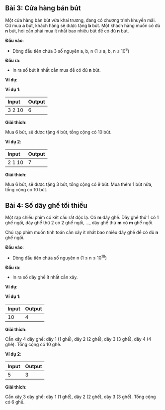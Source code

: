 ## Bài 3: Cửa hàng bán bút

Một cửa hàng bán bút vừa khai trương, đang có chương trình khuyến mãi.
Cứ mua **a** bút, khách hàng sẽ được tặng **b** bút. Một khách hàng muốn có đủ **n** bút, hỏi cần phải mua ít nhất bao nhiêu bút để có đủ **n** bút.

**Đầu vào**:

- Dòng đầu tiên chứa 3 số nguyên a, b, n (1 ≤ a, b, n ≤ 10<sup>9</sup>)

**Đầu ra**:

- In ra số bút ít nhất cần mua để có đủ **n** bút.

**Ví dụ**:

**Ví dụ 1**:

| Input | Output |
|:---|:---|
| 3 2 10 | 6 |

**Giải thích**:

Mua 6 bút, sẽ được tặng 4 bút, tổng cộng có 10 bút.

**Ví dụ 2**:

| Input | Output |
|:---|:---|
| 2 1 10 | 7 |

**Giải thích**:

Mua 6 bút, sẽ được tặng 3 bút, tổng cộng có 9 bút. Mua thêm 1 bút nữa, tổng cộng có 10 bút.


## Bài 4: Số dãy ghế tối thiểu

Một rạp chiếu phim có kết cấu rất độc lạ. Có **m** dãy ghế. Dãy ghế thứ 1 có 1 ghế ngồi, dãy ghế thứ 2 có 2 ghế ngồi, ..., dãy ghế thứ **m** có **m** ghế ngồi.

Chủ rạp phim muốn tính toán cần xây ít nhất bao nhiêu dãy ghế để có đủ **n** ghế ngồi.

**Đầu vào**:

- Dòng đầu tiên chứa  số nguyên n (1 ≤ n ≤ 10<sup>18</sup>)

**Đầu ra**:

- In ra số dãy ghế ít nhất cần xây.

**Ví dụ**:

**Ví dụ 1**:

| Input | Output |
|:---|:---|
| 10 | 4 |

**Giải thích**:

Cần xây 4 dãy ghế: dãy 1 (1 ghế), dãy 2 (2 ghế), dãy 3 (3 ghế), dãy 4 (4 ghế). Tổng cộng có 10 ghế.

**Ví dụ 2**:

| Input | Output |
|:---|:---|
| 5 | 3 |

**Giải thích**:

Cần xây 3 dãy ghế: dãy 1 (1 ghế), dãy 2 (2 ghế), dãy 3 (3 ghế). Tổng cộng có 6 ghế.